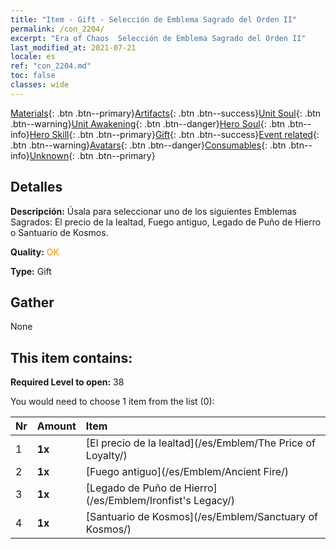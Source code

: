 ```yaml
---
title: "Item - Gift - Selección de Emblema Sagrado del Orden II"
permalink: /con_2204/
excerpt: "Era of Chaos  Selección de Emblema Sagrado del Orden II"
last_modified_at: 2021-07-21
locale: es
ref: "con_2204.md"
toc: false
classes: wide
---
```

 [Materials](/ItemsES/){: .btn .btn--primary}[Artifacts](/ItemsES/Artifacts/){: .btn .btn--success}[Unit Soul](/ItemsES/UnitSoul/){: .btn .btn--warning}[Unit Awakening](/ItemsES/UnitAwakening/){: .btn .btn--danger}[Hero Soul](/ItemsES/HeroSoul/){: .btn .btn--info}[Hero Skill](/ItemsES/HeroSkill/){: .btn .btn--primary}[Gift](/ItemsES/Gift/){: .btn .btn--success}[Event related](/ItemsES/Events/){: .btn .btn--warning}[Avatars](/ItemsES/Avatars/){: .btn .btn--danger}[Consumables](/ItemsES/Consumables/){: .btn .btn--info}[Unknown](/ItemsES/Unknown/){: .btn .btn--primary}

## Detalles
 **Descripción:** Úsala para seleccionar uno de los siguientes Emblemas Sagrados: El precio de la lealtad, Fuego antiguo, Legado de Puño de Hierro o Santuario de Kosmos.

 **Quality:** <span style="color: #FF8C00">OK</span>

 **Type:** Gift

## Gather

  None

## This item contains:

 **Required Level to open:** 38

 You would need to choose 1 item from the list (0):

  | Nr | Amount |     Item    |
  |:---|:-------|:------------|
  | 1 |  **1x** | [El precio de la lealtad](/es/Emblem/The Price of Loyalty/) |  | 
  | 2 |  **1x** | [Fuego antiguo](/es/Emblem/Ancient Fire/) |  | 
  | 3 |  **1x** | [Legado de Puño de Hierro](/es/Emblem/Ironfist's Legacy/) |  | 
  | 4 |  **1x** | [Santuario de Kosmos](/es/Emblem/Sanctuary of Kosmos/) |  | 

